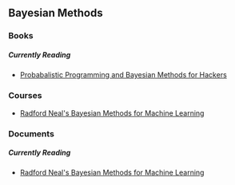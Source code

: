 ## Bayesian Methods

### Books

##### Currently Reading
- [Probabalistic Programming and Bayesian Methods for Hackers](https://github.com/CamDavidsonPilon/Probabilistic-Programming-and-Bayesian-Methods-for-Hackers)

### Courses
- [Radford Neal's Bayesian Methods for Machine Learning](http://www.cs.utoronto.ca/~radford/csc2541.S11/)

### Documents

##### Currently Reading
- [Radford Neal's Bayesian Methods for Machine Learning](https://www.evernote.com/shard/s561/sh/fd1a4c7c-39db-44f7-b6fb-f8ba19b27f12/f59a6b6d56e02230f5c8ca4be723b687)
